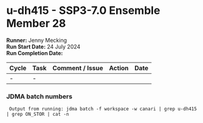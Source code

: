 # u-dh415 - SSP3-7.0 Ensemble Member 28

**Runner:** Jenny Mecking     
**Run Start Date:**  24 July 2024  
**Run Completion Date:** 

| Cycle | Task | Comment / Issue | Action | Date |
| ---   | ---  | ---             | ---    | ---  |
| -     | -    |  |  |  |

### JDMA batch numbers
```
 Output from running: jdma batch -f workspace -w canari | grep u-dh415 | grep ON_STOR | cat -n
```
